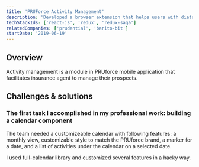 ```yaml
---
title: 'PRUForce Activity Management'
description: 'Developed a browser extension that helps users with dietary prefernce to grocery shopping online'
techStackIds: ['react-js', 'redux', 'redux-saga']
relatedCompanies: ['prudential', 'barito-bit']
startDate: '2019-06-19'
---
```


## Overview

Activity management is a module in PRUforce mobile application that facilitates insurance agent to manage their prospects.

## Challenges & solutions

### The first task I accomplished in my professional work: building a calendar component

The team needed a customizeable calendar with following features: a monthly view, customizable style to match the PRUforce brand, a marker for a date, and a list of activities under the calendar on a selected date.

I used full-calendar library and customized several features in a hacky way.
